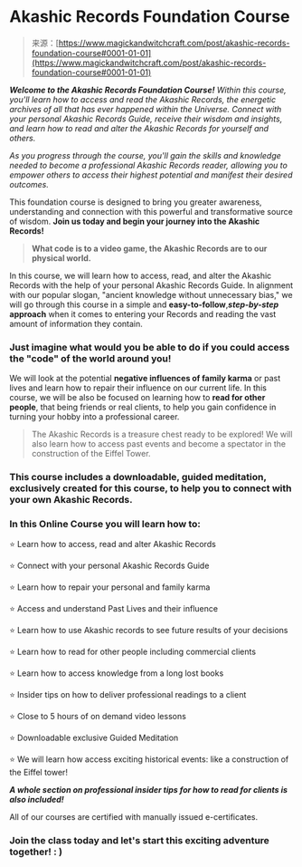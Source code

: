 <!--yml
category: 未分类
date: 2024-06-12 18:32:21
-->

# Akashic Records Foundation Course

> 来源：[https://www.magickandwitchcraft.com/post/akashic-records-foundation-course#0001-01-01](https://www.magickandwitchcraft.com/post/akashic-records-foundation-course#0001-01-01)

***Welcome to the Akashic Records Foundation Course!*** *Within this course, you'll learn how to access and read the Akashic Records, the energetic archives of all that has ever happened within the Universe. Connect with your personal Akashic Records Guide, receive their wisdom and insights, and learn how to read and alter the Akashic Records for yourself and others.*

*As you progress through the course, you'll gain the skills and knowledge needed to become a professional Akashic Records reader, allowing you to empower others to access their highest potential and manifest their desired outcomes.*

This foundation course is designed to bring you greater awareness, understanding and connection with this powerful and transformative source of wisdom. **Join us today and begin your journey into the Akashic Records!**

> **What code is to a video game, the Akashic Records are to our physical world.**

In this course, we will learn how to access, read, and alter the Akashic Records with the help of your personal Akashic Records Guide. In alignment with our popular slogan, "ancient knowledge without unnecessary bias," we will go through this course in a simple and **easy-to-follow**,***step-by-step*** **approach** when it comes to entering your Records and reading the vast amount of information they contain.

### Just imagine what would you be able to do if you could access the "code" of the world around you!

We will look at the potential **negative influences of family karma** or past lives and learn how to repair their influence on our current life. In this course, we will be also be focused on learning how to **read for other people**, that being friends or real clients, to help you gain confidence in turning your hobby into a professional career.

> The Akashic Records is a treasure chest ready to be explored! We will also learn how to access past events and become a spectator in the construction of the Eiffel Tower.

### This course includes a downloadable, guided meditation, exclusively created for this course, to help you to connect with your own Akashic Records.

### In this Online Course you will learn how to:

⭐ Learn how to access, read and alter Akashic Records

⭐ Connect with your personal Akashic Records Guide

⭐ Learn how to repair your personal and family karma

⭐ Access and understand Past Lives and their influence

⭐ Learn how to use Akashic records to see future results of your decisions

⭐ Learn how to read for other people including commercial clients

⭐ Learn how to access knowledge from a long lost books

⭐ Insider tips on how to deliver professional readings to a client

⭐ Close to 5 hours of on demand video lessons

⭐ Downloadable exclusive Guided Meditation

⭐ We will learn how access exciting historical events: like a construction of the Eiffel tower!

***A whole section on professional insider tips for how to read for clients is also included!***

All of our courses are certified with manually issued e-certificates.

### Join the class today and let's start this exciting adventure together! : )